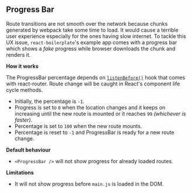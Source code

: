 ## Progress Bar
Route transitions are not smooth over the network because chunks generated by webpack take some time to load. It would cause a terrible user experience especially for the ones having slow internet. To tackle this UX issue, `react-boilerplate`'s example app comes with a progress bar which shows  a _fake_ progress while browser downloads the chunk and renders it.

**How it works**

The ProgressBar percentage depends on [`listenBefore()`](https://github.com/ReactTraining/react-router/blob/master/docs/API.md#router-1) hook that comes with react-router. Route change will be caught in React's component life cycle methods.

- Initially, the percentage is `-1`.
- Progress is set to `0` when the location changes and it keeps on increasing until the new route is mounted or it reaches `99` _(whichever is faster)_.
- Percentage is set to `100` when the new route mounts.
- Percentage is reset to `-1` and ProgressBar is ready for a new route change.

**Default behaviour**
- `<ProgressBar />` will not show progress for already loaded routes.

**Limitations**
- It will not show progress before `main.js` is loaded in the DOM.
